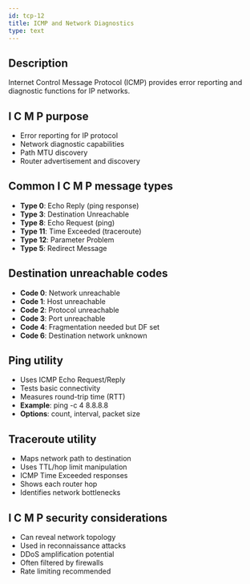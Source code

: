 ```yaml
---
id: tcp-12
title: ICMP and Network Diagnostics
type: text
---
```


## Description

Internet Control Message Protocol (ICMP) provides error reporting and diagnostic functions for IP networks.

## I C M P purpose

- Error reporting for IP protocol
- Network diagnostic capabilities
- Path MTU discovery
- Router advertisement and discovery

## Common  I C M P message types

- **Type 0**: Echo Reply (ping response)
- **Type 3**: Destination Unreachable
- **Type 8**: Echo Request (ping)
- **Type 11**: Time Exceeded (traceroute)
- **Type 12**: Parameter Problem
- **Type 5**: Redirect Message

## Destination unreachable codes

- **Code 0**: Network unreachable
- **Code 1**: Host unreachable
- **Code 2**: Protocol unreachable
- **Code 3**: Port unreachable
- **Code 4**: Fragmentation needed but DF set
- **Code 6**: Destination network unknown

## Ping utility

- Uses ICMP Echo Request/Reply
- Tests basic connectivity
- Measures round-trip time (RTT)
- **Example**: ping -c 4 8.8.8.8
- **Options**: count, interval, packet size

## Traceroute utility

- Maps network path to destination
- Uses TTL/hop limit manipulation
- ICMP Time Exceeded responses
- Shows each router hop
- Identifies network bottlenecks

## I C M P security considerations

- Can reveal network topology
- Used in reconnaissance attacks
- DDoS amplification potential
- Often filtered by firewalls
- Rate limiting recommended